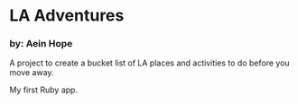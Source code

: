 # LA Adventures
### by: Aein Hope

A project to create a bucket list of LA places and activities to do before you move away.

My first Ruby app.